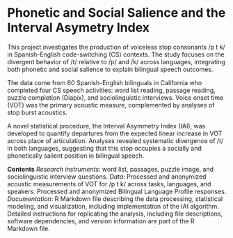 # Phonetic and Social Salience and the Interval Asymetry Index
This project investigates the production of voiceless stop consonants /p t k/ in Spanish-English code-switching (CS) contexts. The study focuses on the divergent behavior of /t/ relative to /p/ and /k/ across languages, integrating both phonetic and social salience to explain bilingual speech outcomes.

The data come from 60 Spanish-English bilinguals in California who completed four CS speech activities: word list reading, passage reading, puzzle completion (Diapix), and sociolinguistic interviews. Voice onset time (VOT) was the primary acoustic measure, complemented by analyses of stop burst acoustics.

A novel statistical procedure, the Interval Asymmetry Index (IAI), was developed to quantify departures from the expected linear increase in VOT across place of articulation. Analyses revealed systematic divergence of /t/ in both languages, suggesting that this stop occupies a socially and phonetically salient position in bilingual speech.

**Contents**
*Research instruments*: word list, passages, puzzle image, and sociolinguistic interview questions.
*Data*: Processed and anonymized acoustic measurements of VOT for /p t k/ across tasks, languages, and speakers. Processed and anonymized Bilingual Language Profile responses.
*Documentation*: R Markdown file describing the data processing, statistical modeling, and visualization, including implementation of the IAI algorithm. Detailed instructions for replicating the analysis, including file descriptions, software dependencies, and version information are part of the R Markdown file.
